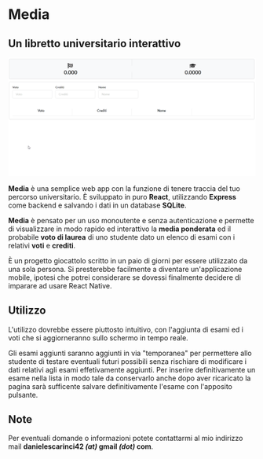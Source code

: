 # Media

## Un libretto universitario interattivo

![Gif con esempio di utilizzo di "Media"](media.gif)

**Media** è una semplice web app con la funzione di tenere traccia del tuo percorso universitario.
È sviluppato in puro **React**, utilizzando **Express** come backend e salvando i dati in un database **SQLite**.

**Media** è pensato per un uso monoutente e senza autenticazione e permette di visualizzare in modo rapido ed interattivo la **media ponderata** ed il probabile **voto di laurea** di uno studente dato un elenco di esami con i relativi **voti** e **crediti**.

È un progetto giocattolo scritto in un paio di giorni per essere utilizzato da una sola persona.
Si presterebbe facilmente a diventare un'applicazione mobile, ipotesi che potrei considerare se dovessi finalmente decidere di imparare ad usare React Native.

## Utilizzo

L'utilizzo dovrebbe essere piuttosto intuitivo, con l'aggiunta di esami ed i voti che si aggiorneranno sullo schermo in tempo reale.

Gli esami aggiunti saranno aggiunti in via "temporanea" per permettere allo studente di testare eventuali futuri possibili senza rischiare di modificare i dati relativi agli esami effetivamente aggiunti. Per inserire definitivamente un esame nella lista in modo tale da conservarlo anche dopo aver ricaricato la pagina sarà sufficente salvare definitivamente l'esame con l'apposito pulsante.

## Note

Per eventuali domande o informazioni potete contattarmi al mio indirizzo mail **danielescarinci42 *(at)* gmail *(dot)* com**.
